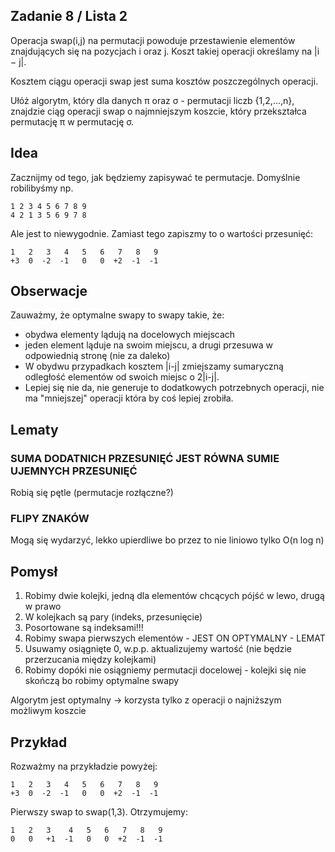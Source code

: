 ## Zadanie 8 / Lista 2

Operacja swap(i,j) na permutacji powoduje przestawienie elementów znajdujących się na pozycjach i oraz j. Koszt takiej operacji określamy na |i − j|. 

Kosztem ciągu operacji swap jest suma kosztów poszczególnych operacji.

Ułóż algorytm, który dla danych π oraz σ - permutacji liczb {1,2,...,n}, znajdzie ciąg operacji swap o najmniejszym koszcie, który przekształca permutację π w permutację σ.

## Idea

Zacznijmy od tego, jak będziemy zapisywać te permutacje. Domyślnie robilibyśmy np.

```
1 2 3 4 5 6 7 8 9
4 2 1 3 5 6 9 7 8
```
Ale jest to niewygodnie. Zamiast tego zapiszmy to o wartości przesunięć:

```
1   2   3   4   5   6   7   8   9
+3  0  -2  -1   0   0  +2  -1  -1 
``` 

## Obserwacje

Zauważmy, że optymalne swapy to swapy takie, że:
- obydwa elementy lądują na docelowych miejscach
- jeden element ląduje na swoim miejscu, a drugi przesuwa w odpowiednią stronę (nie za daleko)
- W obydwu przypadkach kosztem |i-j| zmiejszamy sumaryczną odległość elementów od swoich miejsc o 2|i-j|.
- Lepiej się nie da, nie generuje to dodatkowych potrzebnych operacji, nie ma "mniejszej" operacji która by coś lepiej zrobiła.

## Lematy
### SUMA DODATNICH PRZESUNIĘĆ JEST RÓWNA SUMIE UJEMNYCH PRZESUNIĘĆ
Robią się pętle (permutacje rozłączne?)

### FLIPY ZNAKÓW
Mogą się wydarzyć, lekko upierdliwe bo przez to nie liniowo tylko O(n log n)

## Pomysł

1. Robimy dwie kolejki, jedną dla elementów chcących pójść w lewo, drugą w prawo
2. W kolejkach są pary (indeks, przesunięcie)
3. Posortowane są indeksami!!!
4. Robimy swapa pierwszych elementów - JEST ON OPTYMALNY - LEMAT
5. Usuwamy osiągnięte 0, w.p.p. aktualizujemy wartość (nie będzie przerzucania między kolejkami)
6. Robimy dopóki nie osiągniemy permutacji docelowej - kolejki się nie skończą bo robimy optymalne swapy


Algorytm jest optymalny -> korzysta tylko z operacji o najniższym możliwym koszcie


## Przykład
Rozważmy na przykładzie powyżej:

```
1   2   3   4   5   6   7   8   9
+3  0  -2  -1   0   0  +2  -1  -1 
``` 

Pierwszy swap to swap(1,3). Otrzymujemy:
```
1   2   3    4   5   6   7   8   9
0   0   +1  -1   0   0  +2  -1  -1
```

